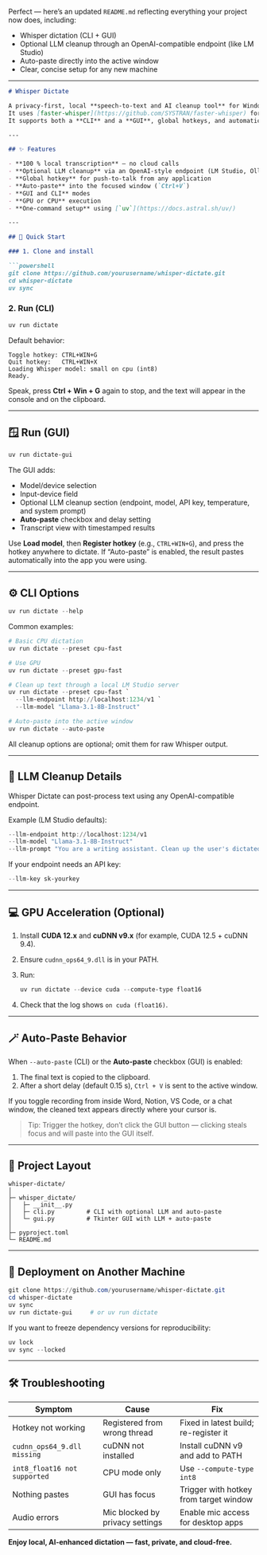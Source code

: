 Perfect — here’s an updated `README.md` reflecting everything your project now does, including:

* Whisper dictation (CLI + GUI)
* Optional LLM cleanup through an OpenAI-compatible endpoint (like LM Studio)
* Auto-paste directly into the active window
* Clear, concise setup for any new machine

---

````markdown
# Whisper Dictate

A privacy-first, local **speech-to-text and AI cleanup tool** for Windows.  
It uses [faster-whisper](https://github.com/SYSTRAN/faster-whisper) for offline transcription and can optionally send text to a local or remote **OpenAI-compatible endpoint** (such as [LM Studio](https://lmstudio.ai/)) for light cleanup or rewriting.  
It supports both a **CLI** and a **GUI**, global hotkeys, and automatic pasting into the active window.

---

## ✨ Features

- **100 % local transcription** — no cloud calls  
- **Optional LLM cleanup** via an OpenAI-style endpoint (LM Studio, Ollama, etc.)  
- **Global hotkey** for push-to-talk from any application  
- **Auto-paste** into the focused window (`Ctrl+V`)  
- **GUI and CLI** modes  
- **GPU or CPU** execution  
- **One-command setup** using [`uv`](https://docs.astral.sh/uv/)  

---

## 🚀 Quick Start

### 1. Clone and install

```powershell
git clone https://github.com/yourusername/whisper-dictate.git
cd whisper-dictate
uv sync
````

### 2. Run (CLI)

```powershell
uv run dictate
```

Default behavior:

```
Toggle hotkey: CTRL+WIN+G
Quit hotkey:   CTRL+WIN+X
Loading Whisper model: small on cpu (int8)
Ready.
```

Speak, press **Ctrl + Win + G** again to stop, and the text will appear in the console and on the clipboard.

---

## 🪟 Run (GUI)

```powershell
uv run dictate-gui
```

The GUI adds:

* Model/device selection
* Input-device field
* Optional LLM cleanup section (endpoint, model, API key, temperature, and system prompt)
* **Auto-paste** checkbox and delay setting
* Transcript view with timestamped results

Use **Load model**, then **Register hotkey** (e.g., `CTRL+WIN+G`), and press the hotkey anywhere to dictate.
If “Auto-paste” is enabled, the result pastes automatically into the app you were using.

---

## ⚙️ CLI Options

```powershell
uv run dictate --help
```

Common examples:

```powershell
# Basic CPU dictation
uv run dictate --preset cpu-fast

# Use GPU
uv run dictate --preset gpu-fast

# Clean up text through a local LM Studio server
uv run dictate --preset cpu-fast `
  --llm-endpoint http://localhost:1234/v1 `
  --llm-model "Llama-3.1-8B-Instruct"

# Auto-paste into the active window
uv run dictate --auto-paste
```

All cleanup options are optional; omit them for raw Whisper output.

---

## 🧠 LLM Cleanup Details

Whisper Dictate can post-process text using any OpenAI-compatible endpoint.

Example (LM Studio defaults):

```powershell
--llm-endpoint http://localhost:1234/v1
--llm-model "Llama-3.1-8B-Instruct"
--llm-prompt "You are a writing assistant. Clean up the user's dictated text for grammar, punctuation, and capitalization without changing meaning."
```

If your endpoint needs an API key:

```powershell
--llm-key sk-yourkey
```

---

## 💻 GPU Acceleration (Optional)

1. Install **CUDA 12.x** and **cuDNN v9.x** (for example, CUDA 12.5 + cuDNN 9.4).
2. Ensure `cudnn_ops64_9.dll` is in your PATH.
3. Run:

   ```powershell
   uv run dictate --device cuda --compute-type float16
   ```
4. Check that the log shows `on cuda (float16)`.

---

## 🪄 Auto-Paste Behavior

When `--auto-paste` (CLI) or the **Auto-paste** checkbox (GUI) is enabled:

1. The final text is copied to the clipboard.
2. After a short delay (default 0.15 s), `Ctrl + V` is sent to the active window.

If you toggle recording from inside Word, Notion, VS Code, or a chat window, the cleaned text appears directly where your cursor is.

> Tip: Trigger the hotkey, don’t click the GUI button — clicking steals focus and will paste into the GUI itself.

---

## 🧩 Project Layout

```
whisper-dictate/
│
├─ whisper_dictate/
│   ├─ __init__.py
│   ├─ cli.py         # CLI with optional LLM and auto-paste
│   └─ gui.py         # Tkinter GUI with LLM + auto-paste
│
├─ pyproject.toml
└─ README.md
```

---

## 🧾 Deployment on Another Machine

```powershell
git clone https://github.com/yourusername/whisper-dictate.git
cd whisper-dictate
uv sync
uv run dictate-gui     # or uv run dictate
```

If you want to freeze dependency versions for reproducibility:

```powershell
uv lock
uv sync --locked
```

---

## 🛠 Troubleshooting

| Symptom                      | Cause                           | Fix                                    |
| ---------------------------- | ------------------------------- | -------------------------------------- |
| Hotkey not working           | Registered from wrong thread    | Fixed in latest build; re-register it  |
| `cudnn_ops64_9.dll missing`  | cuDNN not installed             | Install cuDNN v9 and add to PATH       |
| `int8_float16 not supported` | CPU mode only                   | Use `--compute-type int8`              |
| Nothing pastes               | GUI has focus                   | Trigger with hotkey from target window |
| Audio errors                 | Mic blocked by privacy settings | Enable mic access for desktop apps     |


**Enjoy local, AI-enhanced dictation — fast, private, and cloud-free.**
